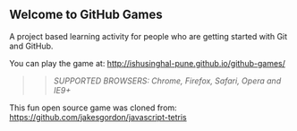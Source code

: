 ## Welcome to GitHub Games

A project based learning activity for people who are getting started with Git and GitHub.

You can play the game at: http://ishusinghal-pune.github.io/github-games/

>> _*SUPPORTED BROWSERS*: Chrome, Firefox, Safari, Opera and IE9+_

This fun open source game was cloned from: https://github.com/jakesgordon/javascript-tetris

